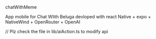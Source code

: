 chatWithMeme


App mobile for Chat WIith Beluga devloped with react Native + expo + NativeWind + OpenRouter + OpenAI


// Plz check the file in lib/aiAction.ts to modify api
